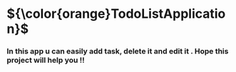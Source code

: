 # ${\color{orange}TodoListApplication}$
### In this app u can easily add task, delete it and edit it . Hope this project will help you !!
